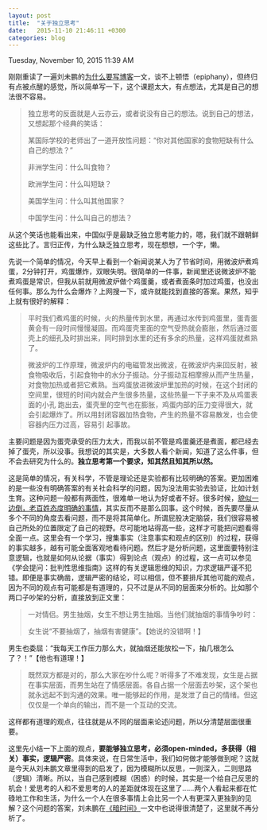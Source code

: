 ```yaml
---
layout: post
title:  "关于独立思考"
date:   2015-11-10 21:46:11 +0300
categories: blog
---
```

Tuesday, November 10, 2015 11:39 AM

刚刚重读了一遍刘未鹏的[为什么要写博客](http://mindhacks.cn/2009/02/15/why-you-should-start-blogging-now/)一文，谈不上顿悟（epiphany），但终归有点被点醒的感觉，所以简单写一下，这个课题太大，有点想法，尤其是自己的想法很不容易。

>独立思考的反面就是人云亦云，或者说没有自己的想法。说到自己的想法，又想起那个经典的笑话：
>
>某国际学校的老师出了一道开放性问题：“你对其他国家的食物短缺有什么自己的想法？”
>
>非洲学生问：什么叫食物？
>
>欧洲学生问：什么叫短缺？
>
>美国学生问：什么叫其他国家？
>
>中国学生问：什么叫自己的想法？

从这个笑话也能看出来，中国似乎是最缺乏独立思考能力的，嗯，我们就不跟朝鲜这些比了。言归正传，为什么缺乏独立思考，现在想想，一个字，懒。

先说一个简单的情况，今天早上看到一个新闻说某人为了节省时间，用微波炉煮鸡蛋，2分钟打开，鸡蛋爆炸，双眼失明。很简单的一件事，新闻里还说微波炉不能煮鸡蛋是常识，但我从前就用微波炉做个鸡蛋羹，或者煮面条时加过鸡蛋，也没出任何事。那么为什么会爆炸？上网搜一下，或许就能找到直接的答案。果然，知乎上就有很好的解释：

>平时我们煮鸡蛋的时候，火的热量传到水里，再通过水传到鸡蛋里，蛋青蛋黄会有一段时间慢慢凝固。而鸡蛋壳里面的空气受热就会膨胀，然后通过蛋壳上的细孔及时排出来，同时排到水里的还有多余的热量，这样鸡蛋就煮熟了。
>
>微波炉的工作原理，微波炉内的电磁管发出微波，在微波炉内来回反射，被食物吸收后，引起食物中的水分子振动。分子振动互相摩擦从而产生热量，对食物加热或者把它煮熟。当鸡蛋放进微波炉里加热的时候，在这个封闭的空间里，很短的时间内就会产生很多热量，这些热量一下子来不及从鸡蛋表面的小孔 跑出去，蛋壳里的空气也在膨胀，鸡蛋内部的压力变得很大，就会引起爆炸了。所以用封闭容器加热食物，产生的热量不容易散发，也会使容器内压力过高，容易引 起事故。

主要问题是因为蛋壳承受的压力太大，而我以前不管是鸡蛋羹还是煮面，都已经去掉了蛋壳，所以没事。我想说的其实是，大多数人看个新闻，知道了这么件事，但不会去研究为什么的。**独立思考第一个要求，知其然且知其所以然。**

这是简单的情况，有关科学，不管是理论还是实验都有比较明确的答案。更加困难的是一些没有明确答案的有关社会科学的问题，因为没法用实验去验证，比如计划生育。这种问题一般都有两面性，很难单一地认为好或者不好。很多时候，[貌似一边倒，老百姓态度明确的事情](http://www.geekonomics10000.com/558)，其实反而不是那么回事。这个时候，首先要尽量从多个不同的角度去看问题，而不是将其简单化。所谓屁股决定脑袋，我们很容易被自己所处的位置限定了自己的视野。尽可能地站得高一些，这样才可能把问题看得全面一点。这里会有一个学习，搜集事实（注意事实和观点的区别）的过程，获得的事实越多，越有可能全面客观地看待问题。然后才是分析问题，这里面要特别注意逻辑，也就是如何从论据（事实）得到论点（观点）的过程，这一点可以参见《学会提问：批判性思维指南》这样的有关逻辑思维的知识，力求逻辑严谨不犯错。即便是事实确凿，逻辑严密的结论，可以相信，但不要排斥其他可能的观点，因为不同的观点有可能都是有道理的，只不过是从不同的层面来分析的。比如那个两口子吵架的分析，直接放到正文里：

>一对情侣。男生抽烟，女生不想让男生抽烟。当他们就抽烟的事情争吵时：
>
>女生说“不要抽烟了，抽烟有害健康”。【她说的没错啊！】
>
男生也委屈：“我每天工作压力那么大，就抽烟还能放松一下，抽几根怎么了？！”【他也有道理！】
>
>既然双方都是对的，那么大家在吵什么呢？听得多了不难发现，女生是占据在事实层面，而男生站在了情感层面。各自占据一个层面去吵架，这个架也就永远起不到沟通的效果。唯一能够起的作用，是发泄了自己的情绪。但这仅仅是一个单向的输出，而不是一个互动的交流。

这样都有道理的观点，往往就是从不同的层面来论述问题，所以分清楚层面很重要。

这里先小结一下上面的观点，**要能够独立思考，必须open-minded，多获得（相关）事实，逻辑严密**。具体来说，在日常生活中，我们如何做才能够做到呢？这就是今天从刘未鹏文章里得到的启发了，因为模糊所以反思，一则深入，二则思路（逻辑）清晰。所以，当自己感到模糊（困惑）的时候，其实是一个给自己反思的机会！爱思考的人和不爱思考的人的差距就体现在这里了……两个人看起来都在忙碌地工作和生活，为什么一个人在很多事情上会比另一个人有更深入更独到的见解？这个问题的答案，刘未鹏在[《暗时间》](http://mindhacks.cn/2009/12/20/dark-time/)一文中也说得很清楚了，这里就不再分析了。
